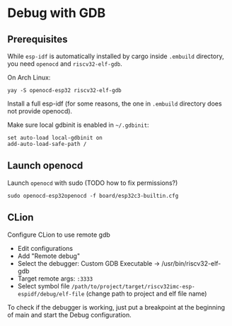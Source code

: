 # Debug with GDB

## Prerequisites

While `esp-idf` is automatically installed by cargo inside `.embuild` directory,
you need `openocd` and `riscv32-elf-gdb`.

On Arch Linux:

```shell
yay -S openocd-esp32 riscv32-elf-gdb
```

Install a full esp-idf (for some reasons, the one in `.embuild` directory does
not provide openocd).

Make sure local gdbinit is enabled in `~/.gdbinit`:

```text
set auto-load local-gdbinit on
add-auto-load-safe-path /
```

## Launch openocd

Launch `openocd` with sudo (TODO how to fix permissions?)

```shell
sudo openocd-esp32openocd -f board/esp32c3-builtin.cfg
```

## CLion

Configure CLion to use remote gdb

 - Edit configurations
 - Add "Remote debug"
 - Select the debugger: Custom GDB Executable -> /usr/bin/riscv32-elf-gdb
 - Target remote args: `:3333`
 - Select symbol file `/path/to/project/target/riscv32imc-esp-espidf/debug/elf-file` (change path to project and elf file name)

To check if the debugger is working, just put a breakpoint at the beginning of 
main and start the Debug configuration.